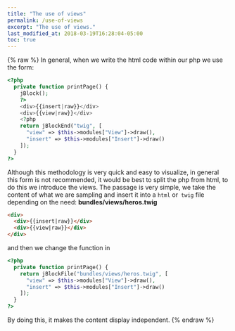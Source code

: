```yaml
---
title: "The use of views"
permalink: /use-of-views
excerpt: "The use of views."
last_modified_at: 2018-03-19T16:28:04-05:00
toc: true
---
```


{% raw %}
In general, when we write the html code within our php we use the form:
```php
<?php
  private function printPage() {
    jBlock();
    ?>
    <div>{{insert|raw}}</div>
    <div>{{view|raw}}</div>
    <?php
    return jBlockEnd("twig", [
      "view" => $this->modules["View"]->draw(),
      "insert" => $this->modules["Insert"]->draw()
    ]);
  }
?>
```
Although this methodology is very quick and easy to visualize, in general this form is not recommended, it would be best to split the php from html, to do this we introduce the views. The passage is very simple, we take the content of what we are sampling and insert it into a `html` or` twig` file depending on the need:
__bundles/views/heros.twig__
```html
<div>
  <div>{{insert|raw}}</div>
  <div>{{view|raw}}</div>
</div>
```
and then we change the function in
```php
<?php
  private function printPage() {
    return jBlockFile("bundles/views/heros.twig", [
      "view" => $this->modules["View"]->draw(),
      "insert" => $this->modules["Insert"]->draw()
    ]);
  }
?>
```
By doing this, it makes the content display independent.
{% endraw %}
